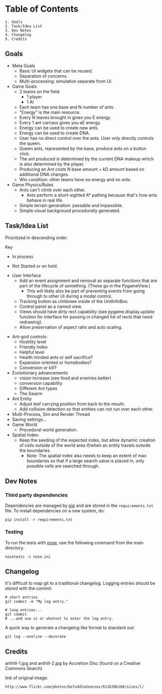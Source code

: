 # Table of Contents

    1. Goals
    2. Task/Idea List
    3. Dev Notes
    4. Changelog
    5. Credits



## Goals
* Meta Goals
    * Basic UI widgets that can be reused.
    * Separation of concerns.
    * Multi-processing: simulation separate from UI.
* Game Goals
    * 2 teams on the field.
        * 1 player
        * 1 AI
    * Each team has one base and N number of ants.
    * "Energy" is the main resource.
    * Every N leaves brought in gives you E energy.
    * Every 1 ant carcass gives you aE energy.
    * Energy can be used to create new ants.
    * Energy can be used to create DNA.
    * User has no direct control over the ants. User only directly controls
      the queen.
    * Queen ants, represented by the base, produce ants on a button click.
    * The ant produced is determined by the current DNA makeup which is
      also determined by the player.
    * Producing an Ant costs N base amount + kD amount based on additional
      DNA changes.
    * Win condition: other teams have no energy and no ants.
* Game Physics/Rules
    * Ants can't climb over each other.
        * Ants perform a short-sighted A* pathing because that's how ants behave in real life.
    * Simple terrain generation: passable and impassible.
    * Simple visual background procedurally generated.



## Task/Idea List

Prioritized in descending order.

Key
* In process
- Not Started or on hold.

* User Interface
    * Add an event assignment and removal as separate functions that are
      part of the lifecycle of something. (These go in the PygameView.)
        - This will likely also be part of preventing events from going through
          to other UI during a modal control.
    - Tracking button as childview inside of the UnitInfoBox.
    - Control panel as a named view.
    - Views should have dirty rect capability (see pygame.display.update function
      for interface for passing in changed list of rects that need redrawing).
    - Allow preservation of aspect ratio and auto scaling.

- Ant-god controls:
    - Hostility level
    - Friendly index
    - Helpful level
    - Health minded ants or self sacrifice?
    - Expansion oriented or homebodies?
    - Conversion or kill?
- Evolutionary advancements
    - vision increase (see food and enemies better)
    - conversion capability
    - Different Ant types
    - The Swarm
- Ant Entity
    - Adjust leaf carrying position from back to the mouth.
    - Add collision detection so that entities can not run over each other.
- Multi-Process, Sim and Render Thread
- Saving settings...
- Game World
    - Procedural world generation.
- Spatial Index:
    - Keep the seeding of the expected index, but allow dynamic creation of cells
    outside of the world area if/when an entity travels outside the boundaries.
        - Note: The spatial index also needs to keep an extent of max boundaries
        so that if a large search value is placed in, only possible cells are
        searched through.



## Dev Notes

### Third party dependencies
Dependencies are managed by [pip](http://www.pip-installer.org/en/latest/index.html)
and are stored in the `requirements.txt` file. To install dependencies on a
new system, do:

    pip install -r requirements.txt

### Testing
To run the tests with [nose](http://nose.readthedocs.org/en/latest/index.html),
use the following command from the main directory.

    nosetests -c nose.ini



## Changelog

It's difficult to map git to a traditional changelog. Logging entries should
be stored with the commit:

    # short entries
    git commit -m "My log entry."

    # long entries...
    git commit
    # ...and use vi or whatnot to enter the log entry.

A quick way to generate a changelog like format to standard out:

    git log --oneline --decorate



## Credits

anthill-1.jpg and anthill-2.jpg by Accretion Disc (found on a Creative Commons Search)

link of original image:

    http://www.flickr.com/photos/befuddledsenses/6126386168/sizes/l/


